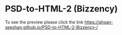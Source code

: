 # PSD-to-HTML-2 (Bizzency)
To see the preview please click the link  https://ahsan-xeeshan.github.io/PSD-to-HTML-2-Bizzency-/
